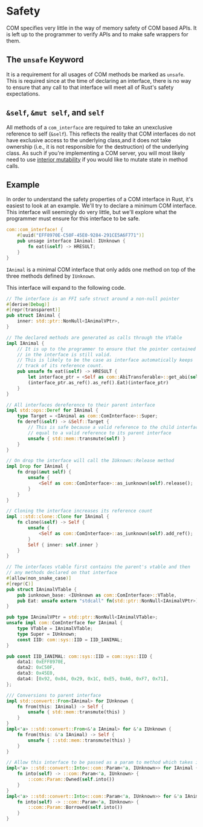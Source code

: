 # Safety

COM specifies very little in the way of memory safety of COM based APIs. It is left up to
 the programmer to verify APIs and to make safe wrappers for them.

## The `unsafe` Keyword

It is a requirement for all usages of COM methods be marked as `unsafe`. This is required since at the time of declaring an interface, there is no way to ensure that any call to that interface will meet all of Rust's safety expectations. 

## `&self`, `&mut self`, and `self`

All methods of a `com_interface` are required to take an unexclusive reference to self 
(`&self`). This reflects the reality that COM interfaces do not have exclusive access to 
the underlying class,and it does not take ownership (i.e., it is not responsible for the 
destruction) of the underlying class. As such if you're implementing a COM server, you 
will most likely need to use [interior mutability](https://doc.rust-lang.org/book/ch15-05-interior-mutability.html) 
if you would like to mutate state in method calls.

## Example

In order to understand the safety properties of a COM interface in Rust, it's easiest to 
look at an example. We'll try to declare a minimum COM interface. This interface will 
seemingly do very little, but we'll explore what the programmer must ensure for this
interface to be safe.

```rust
com::com_interface! {
    #[uuid("EFF8970E-C50F-45E0-9284-291CE5A6F771")]
    pub unsage interface IAnimal: IUnknown {
        fn eat(&self) -> HRESULT;
    }
}
```

`IAnimal` is a minimal COM interface that only adds one method on top of the three methods 
defined by `IUnknown`.

This interface will expand to the following code.

```rust 
// The interface is an FFI safe struct around a non-null pointer
#[derive(Debug)]
#[repr(transparent)]
pub struct IAnimal {
    inner: std::ptr::NonNull<IAnimalVPtr>,
}

// The declared methods are generated as calls through the VTable
impl IAnimal {
    // It is up to the programmer to ensure that the pointer contained
    // in the interface is still valid.
    // This is likely to be the case as interface automatically keeps 
    // track of its reference count.
    pub unsafe fn eat(&self) -> HRESULT {
        let interface_ptr = <Self as com::AbiTransferable>::get_abi(self);
        (interface_ptr.as_ref().as_ref().Eat)(interface_ptr)
    }
}

// All interfaces dereference to their parent interface
impl std::ops::Deref for IAnimal {
    type Target = <IAnimal as com::ComInterface>::Super;
    fn deref(&self) -> &Self::Target {
        // This is safe because a valid reference to the child interface is exactly 
        // equal to a valid reference to its parent interface
        unsafe { std::mem::transmute(self) }
    }
}

// On drop the interface will call the IUknown::Release method
impl Drop for IAnimal {
    fn drop(&mut self) {
        unsafe {
            <Self as com::ComInterface>::as_iunknown(self).release();
        }
    }
}

// Cloning the interface increases its reference count
impl ::std::clone::Clone for IAnimal {
    fn clone(&self) -> Self {
        unsafe {
            <Self as com::ComInterface>::as_iunknown(self).add_ref();
        }
        Self { inner: self.inner }
    }
}

// The interfaces vtable first contains the parent's vtable and then
// any methods declared on that interface
#[allow(non_snake_case)]
#[repr(C)]
pub struct IAnimalVTable {
    pub iunknown_base: <IUnknown as com::ComInterface>::VTable,
    pub Eat: unsafe extern "stdcall" fn(std::ptr::NonNull<IAnimalVPtr>) -> HRESULT,
}

pub type IAnimalVPtr = std::ptr::NonNull<IAnimalVTable>;
unsafe impl com::ComInterface for IAnimal {
    type VTable = IAnimalVTable;
    type Super = IUnknown;
    const IID: com::sys::IID = IID_IANIMAL;
}

pub const IID_IANIMAL: com::sys::IID = com::sys::IID {
    data1: 0xEFF8970E,
    data2: 0xC50F,
    data3: 0x45E0,
    data4: [0x92, 0x84, 0x29, 0x1C, 0xE5, 0xA6, 0xF7, 0x71],
};

/// Conversions to parent interface
impl std::convert::From<IAnimal> for IUnknown {
    fn from(this: IAnimal) -> Self {
        unsafe { std::mem::transmute(this) }
    }
}
impl<'a> ::std::convert::From<&'a IAnimal> for &'a IUnknown {
    fn from(this: &'a IAnimal) -> Self {
        unsafe { ::std::mem::transmute(this) }
    }
}

// Allow this interface to be passed as a param to method which takes its parent
impl<'a> ::std::convert::Into<::com::Param<'a, IUnknown>> for IAnimal {
    fn into(self) -> ::com::Param<'a, IUnknown> {
        ::com::Param::Owned(self.into())
    }
}
impl<'a> ::std::convert::Into<::com::Param<'a, IUnknown>> for &'a IAnimal {
    fn into(self) -> ::com::Param<'a, IUnknown> {
        ::com::Param::Borrowed(self.into())
    }
}
```